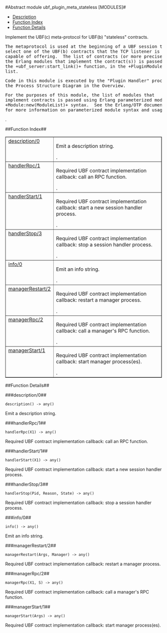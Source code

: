 

#Abstract module ubf_plugin_meta_stateless [MODULES]#
* [Description](#description)
* [Function Index](#index)
* [Function Details](#functions)


<p>Implement the UBF(c) meta-protocol for UBF(b) "stateless"
contracts.</p>


<pre><tt>The metaprotocol is used at the beginning of a UBF session to
select one of the UBF(b) contracts that the TCP listener is
capable of offering.  The list of contracts (or more precisely,
the Erlang modules that implement the contract(s)) is passed via
the +ubf_server:start_link()+ function, in the +PluginModule+
list.</tt></pre>



<pre><tt>Code in this module is executed by the "Plugin Handler" process in
the Process Structure Diagram in the Overview.</tt></pre>



<pre><tt>For the purposes of this module, the list of modules that
implement contracts is passed using Erlang parameterized module
+Module:new(ModuleList)+ syntax.  See the Erlang/OTP documentation
for more information on parameterized module syntax and usage.</tt></pre>
.

<a name="index"></a>

##Function Index##


<table width="100%" border="1" cellspacing="0" cellpadding="2" summary="function index"><tr><td valign="top"><a href="#description-0">description/0</a></td><td><p>Emit a description string.</p>.</td></tr><tr><td valign="top"><a href="#handlerRpc-1">handlerRpc/1</a></td><td><p>Required UBF contract implementation callback: call an RPC function.</p>.</td></tr><tr><td valign="top"><a href="#handlerStart-1">handlerStart/1</a></td><td><p>Required UBF contract implementation callback: start a new session
handler process.</p>.</td></tr><tr><td valign="top"><a href="#handlerStop-3">handlerStop/3</a></td><td><p>Required UBF contract implementation callback: stop a session
handler process.</p>.</td></tr><tr><td valign="top"><a href="#info-0">info/0</a></td><td><p>Emit an info string.</p>.</td></tr><tr><td valign="top"><a href="#managerRestart-2">managerRestart/2</a></td><td><p>Required UBF contract implementation callback: restart a manager
process.</p>.</td></tr><tr><td valign="top"><a href="#managerRpc-2">managerRpc/2</a></td><td><p>Required UBF contract implementation callback: call a manager's RPC
function.</p>.</td></tr><tr><td valign="top"><a href="#managerStart-1">managerStart/1</a></td><td><p>Required UBF contract implementation callback: start manager
process(es).</p>.</td></tr></table>


<a name="functions"></a>

##Function Details##

<a name="description-0"></a>

###description/0##




`description() -> any()`



<p>Emit a description string.</p>
<a name="handlerRpc-1"></a>

###handlerRpc/1##




`handlerRpc(X1) -> any()`



<p>Required UBF contract implementation callback: call an RPC function.</p>
<a name="handlerStart-1"></a>

###handlerStart/1##




`handlerStart(X1) -> any()`



<p>Required UBF contract implementation callback: start a new session
handler process.</p>
<a name="handlerStop-3"></a>

###handlerStop/3##




`handlerStop(Pid, Reason, State) -> any()`



<p>Required UBF contract implementation callback: stop a session
handler process.</p>
<a name="info-0"></a>

###info/0##




`info() -> any()`



<p>Emit an info string.</p>
<a name="managerRestart-2"></a>

###managerRestart/2##




`managerRestart(Args, Manager) -> any()`



<p>Required UBF contract implementation callback: restart a manager
process.</p>
<a name="managerRpc-2"></a>

###managerRpc/2##




`managerRpc(X1, S) -> any()`



<p>Required UBF contract implementation callback: call a manager's RPC
function.</p>
<a name="managerStart-1"></a>

###managerStart/1##




`managerStart(Args) -> any()`



<p>Required UBF contract implementation callback: start manager
process(es).</p>
